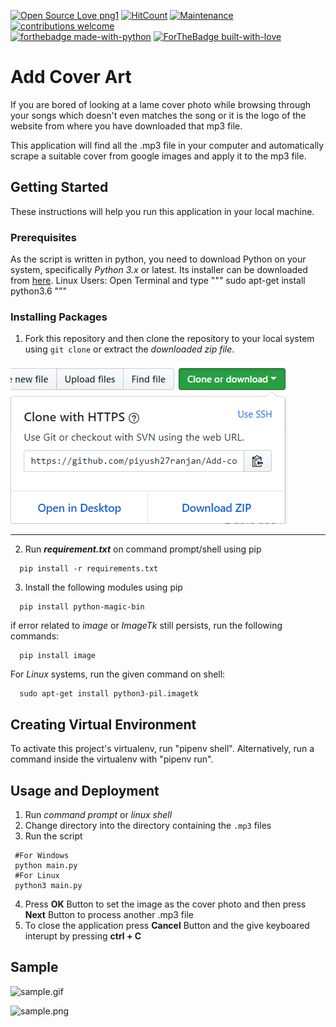[![Open Source Love png1](https://badges.frapsoft.com/os/v1/open-source.png?v=103)](https://github.com/ellerbrock/open-source-badges/)
[![HitCount](http://hits.dwyl.io/piyush27ranjan/Add-cover-art.svg)](http://hits.dwyl.io/piyush27ranjan/Add-cover-art)
[![Maintenance](https://img.shields.io/badge/Maintained%3F-yes-green.svg)](https://GitHub.com/piyush27ranjan/Game_Learner/graphs/commit-activity)
[![contributions welcome](https://img.shields.io/badge/contributions-welcome-brightgreen.svg?style=flat)](https://github.com/piyush27ranjan/Game_Learner/issues)
<br>
[![forthebadge made-with-python](http://ForTheBadge.com/images/badges/made-with-python.svg)](https://www.python.org/)
[![ForTheBadge built-with-love](http://ForTheBadge.com/images/badges/built-with-love.svg)](https://www.python.org/)
# Add Cover Art

If you are bored of looking at a lame cover photo while browsing through your songs which doesn't even matches the song or it is the logo of the website from where you have downloaded that mp3 file.

This application will find all the .mp3 file in your computer and automatically scrape a suitable cover from google images and apply it to the mp3 file.  

## Getting Started

These instructions will help you run this application in your local machine.

### Prerequisites

As the script is written in python, you need to download Python on your system, specifically *Python 3.x* or latest. Its installer can be downloaded from [here](https://www.python.org/downloads/).
Linux Users:
  Open Terminal and type 
  """
  sudo apt-get install python3.6
  """

### Installing Packages


1. Fork this repository and then clone the repository to your local system using `git clone` or extract the *downloaded zip file*.

![clone/download](snap.png)

<hr>

2. Run ***requirement.txt*** on command prompt/shell using pip

```
  pip install -r requirements.txt
```
3. Install the following modules using pip

```
  pip install python-magic-bin
```

if error related to *image* or *ImageTk* still persists, run the following commands:

```
  pip install image
````

For *Linux* systems, run the given command on shell:
```
  sudo apt-get install python3-pil.imagetk
```
## Creating Virtual Environment
To activate this project's virtualenv, run "pipenv shell".
Alternatively, run a command inside the virtualenv with "pipenv run".

## Usage and Deployment

1. Run *command prompt* or *linux shell*
2. Change directory into the directory containing the `.mp3` files
3. Run the script
 ```
  #For Windows
  python main.py
  #For Linux
  python3 main.py
 ```
 4. Press **OK** Button to set the image as the cover photo and then press **Next** Button to process another .mp3 file
 5. To close the application press **Cancel** Button and the give keyboared interupt by pressing **ctrl + C**

## Sample
![sample.gif](sample.gif)

![sample.png](sample.png)

